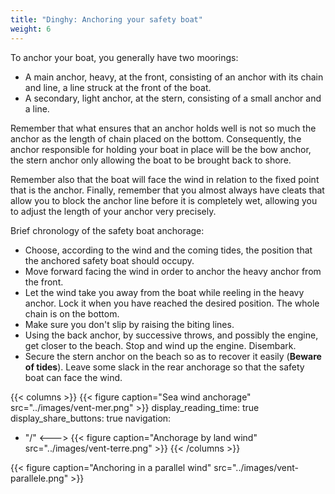 ```yaml
---
title: "Dinghy: Anchoring your safety boat"
weight: 6
---
```

To anchor your boat, you generally have two moorings:

- A main anchor, heavy, at the front, consisting of an anchor with its chain and line, a line struck at the front of the boat.
- A secondary, light anchor, at the stern, consisting of a small anchor and a line.

Remember that what ensures that an anchor holds well is not so much the anchor as the length of chain placed on the bottom. Consequently, the anchor responsible for holding your boat in place will be the bow anchor, the stern anchor only allowing the boat to be brought back to shore.

Remember also that the boat will face the wind in relation to the fixed point that is the anchor. Finally, remember that you almost always have cleats that allow you to block the anchor line before it is completely wet, allowing you to adjust the length of your anchor very precisely.

Brief chronology of the safety boat anchorage:

- Choose, according to the wind and the coming tides, the position that the anchored safety boat should occupy.
- Move forward facing the wind in order to anchor the heavy anchor from the front.
- Let the wind take you away from the boat while reeling in the heavy anchor. Lock it when you have reached the desired position. The whole chain is on the bottom.
- Make sure you don't slip by raising the biting lines.
- Using the back anchor, by successive throws, and possibly the engine, get closer to the beach. Stop and wind up the engine. Disembark.
- Secure the stern anchor on the beach so as to recover it easily (**Beware of tides**). Leave some slack in the rear anchorage so that the safety boat can face the wind.

{{< columns >}}
{{< figure caption="Sea wind anchorage" src="../images/vent-mer.png" >}}
display_reading_time: true
display_share_buttons: true
navigation:
  - "/"
<--->
{{< figure caption="Anchorage by land wind" src="../images/vent-terre.png" >}}
{{< /columns >}}

{{< figure caption="Anchoring in a parallel wind" src="../images/vent-parallele.png" >}}